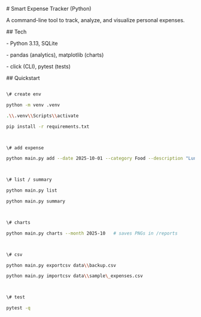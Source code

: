 \# Smart Expense Tracker (Python)



A command-line tool to track, analyze, and visualize personal expenses.



\## Tech

\- Python 3.13, SQLite

\- pandas (analytics), matplotlib (charts)

\- click (CLI), pytest (tests)



\## Quickstart

```bash

\# create env

python -m venv .venv

.\\.venv\\Scripts\\activate

pip install -r requirements.txt



\# add expense

python main.py add --date 2025-10-01 --category Food --description "Lunch" --amount 180 --method UPI



\# list / summary

python main.py list

python main.py summary



\# charts

python main.py charts --month 2025-10   # saves PNGs in /reports



\# csv

python main.py exportcsv data\\backup.csv

python main.py importcsv data\\sample\_expenses.csv



\# test

pytest -q



